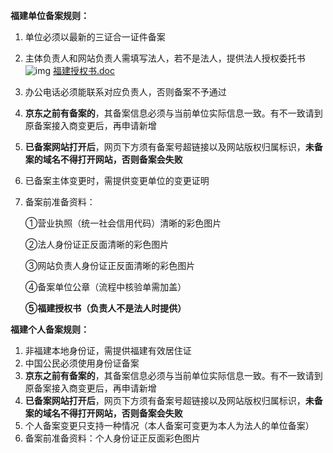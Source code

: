 **福建单位备案规则：**

1. 单位必须以最新的三证合一证件备案

2. 主体负责人和网站负责人需填写法人，若不是法人，提供法人授权委托书![img](//cms.jcloud.com/ueditor/dialogs/attachment/fileTypeImages/icon_doc.gif)
[福建授权书.doc](https://img1.jcloudcs.com/cms/7374aaf2-dcf6-41fc-99b8-a07636fbf09a20180503112947.doc)

3. 办公电话必须能联系对应负责人，否则备案不予通过

4. **京东之前有备案的**，其备案信息必须与当前单位实际信息一致。有不一致请到原备案接入商变更后，再申请新增

5. **已备案网站打开后**，网页下方须有备案号超链接以及网站版权归属标识，**未备案的域名不得打开网站，否则备案会失败**

6. 已备案主体变更时，需提供变更单位的变更证明

7. 备案前准备资料：

   ①营业执照（统一社会信用代码）清晰的彩色图片

   ②法人身份证正反面清晰的彩色图片

   ③网站负责人身份证正反面清晰的彩色图片

   ④备案单位公章（流程中核验单需加盖）

   **⑤福建授权书（负责人不是法人时提供）**

   

**福建个人备案规则：**

1. 非福建本地身份证，需提供福建有效居住证
2. 中国公民必须使用身份证备案
3. **京东之前有备案的**，其备案信息必须与当前单位实际信息一致。有不一致请到原备案接入商变更后，再申请新增
4. **已备案网站打开后**，网页下方须有备案号超链接以及网站版权归属标识，**未备案的域名不得打开网站，否则备案会失败**
5. 个人备案变更只支持一种情况（本人备案可变更为本人为法人的单位备案）
6. 备案前准备资料：个人身份证正反面彩色图片

 
